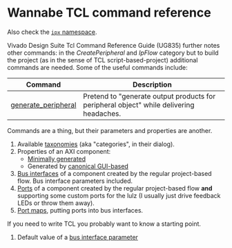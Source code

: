 # Wannabe TCL command reference

Also check the [`ipx` namespace](./ipx/README.md).

Vivado Design Suite Tcl Command Reference Guide (UG835) further notes other commands: in the *CreatePeripheral* and *IpFlow* category but to build the project (as in the sense of TCL script-based-project) additional commands are needed.
Some of the useful commands include:

| Command                                               | Description                                                       |
|-------------------------------------------------------|-------------------------------------------------------------------|
| [generate_peripheral](./ug835/generate_peripheral.md) | Pretend to "generate output products for peripheral object" while delivering headaches. |

Commands are a thing, but their parameters and properties are another.

1. Available [taxonomies](./taxonomies.md) (aka "categories", in their dialog).
2. Properties of an AXI component:
    - [Minimally generated](./ug835/exploring/generate_peripheral/props_of_minimal_periph.md)
    - Generated by [canonical GUI-based](../typical/dump/props_of_periph.md)
3. [Bus interfaces](./bus-interfaces.md) of a component created by the regular project-based flow. Bus interface parameters included.
4. [Ports](./io-ports.md) of a component created by the regular project-based flow **and** supporting some custom ports for the lulz (I usually just drive feedback LEDs or throw them away).
5. [Port maps](./port-maps.md), putting ports into bus interfaces.

If you need to write TCL you probably want to know a starting point.
1. Default value of a [bus interface parameter](./defaults/bus-interface-parameter.md)